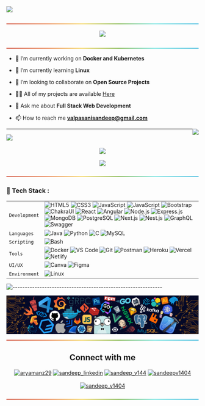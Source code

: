 <!-- ----------- HEAD SECTION START ------------ -->
<img src="https://res.cloudinary.com/dgasye24d/image/upload/v1637508863/products/sandeep-banner_wubux6.png" />

![-------------------------------------------------------------](./images/rainbow.png)

<p align="center">
  <img src="https://readme-typing-svg.herokuapp.com?color=%23795547&size=30&center=true&vCenter=true&width=550&height=70&lines=Hey+There+👋,+I'm+Sandeep;+An+Open+Source+Enthusiast+☀;Full+Stack+Web+Developer+💻;Exploring DevOps;">
</p>

![-------------------------------------------------------------](./images/rainbow.png)

<!-- ----------- HEAD SECTION END ------------ -->

<!-- ----------- CONTENT SECTION START ------------ -->

- 🔭 I’m currently working on **Docker and Kubernetes**

- 🌱 I’m currently learning **Linux**

- 👯 I’m looking to collaborate on **Open Source Projects**

- 👨‍💻 All of my projects are available [Here](https://sandeep-v1404.github.io/)

- 💬 Ask me about **Full Stack Web Development**

- 📫 How to reach me **valpasanisandeep@gmail.com**

<img align="right" src="https://komarev.com/ghpvc/?username=sandeep-v1404&style=flat-square&color=795547">
<hr>

<!-- ----------- CONTENT SECTION END ------------ -->

<!-- ----------- STATS SECTION START ------------ -->
<div>
<img src="https://activity-graph.herokuapp.com/graph?username=sandeep-v1404&theme=radical&bg_color=00000000&point=00000000&line=795747&hide_border=true&custom_title=Learn,+Explore,+and+Give+back...&color=795547&area=true&area_color=795547">
</div>

<p align="center"><img align="center" src="https://github-readme-stats.vercel.app/api?username=sandeep-v1404&show_icons=true&count_private=true&icon_color=795547&title_color=795547&color=1fdbd8&bg_color=000000&border_color=795547&text_color=795547" />

<p align="center"><img align="center" src="http://github-readme-streak-stats.herokuapp.com?user=sandeep-v1404&date_format=M%20j%5B%2C%20Y%5D&sideNums=795547&ring=795547&background=000000&dates=795547&currStreakNum=795547&currStreakLabel=795547&fire=795547&sideLabels=795547&stroke=795547&border=795547" />

![-------------------------------------------------------------](./images/rainbow.png)


<!-- ----------- STATS SECTION END ------------ -->

<!-- ----------- TECH STACK SECTION START ------------ -->

### 🍁 Tech Stack :


|               |           |
|       ---     |    ---    |
| `Development`     | ![HTML5](https://img.shields.io/badge/-HTML5-CC2400?style=for-the-badge&logo=html5&logoColor=white) ![CSS3](https://img.shields.io/badge/-CSS3-E24800?style=for-the-badge&logo=css3) ![JavaScript](https://img.shields.io/badge/-JavaScript-FE7601?style=for-the-badge&logo=javascript)  ![JavaScript](https://img.shields.io/badge/-Typescript-3178c6?style=for-the-badge&logo=typescript&logoColor=white)  ![Bootstrap](https://img.shields.io/badge/bootstrap-%23563D7C.svg?style=for-the-badge&logo=bootstrap&logoColor=white) ![ChakraUI](https://img.shields.io/badge/chakraUI-6cc7ba.svg?style=for-the-badge&logo=chakraui&logoColor=white) ![React](https://img.shields.io/badge/react-%2320232a.svg?style=for-the-badge&logo=react&logoColor=%2361DAFB) ![Angular](https://img.shields.io/badge/Angular-256fc5.svg?style=for-the-badge&logo=angular&logoColor=e14f31) ![Node.js](https://img.shields.io/badge/nodejs-77b65d.svg?style=for-the-badge&logo=node.js&logoColor=white) ![Express.js](https://img.shields.io/badge/Express-eeeeee.svg?style=for-the-badge&logo=express&logoColor=black)   ![MongoDB](https://img.shields.io/badge/mongodb-62ac52.svg?style=for-the-badge&logo=mongodb&logoColor=white) ![PostgreSQL](https://img.shields.io/badge/PostgreSQL-%23316192.svg?style=for-the-badge&logo=postgresql&logoColor=white) ![Next.js](https://img.shields.io/badge/next.js-000000?style=for-the-badge&logo=nextdotjs&logoColor=white) ![Nest.js](https://img.shields.io/badge/nest.js-e3524e?style=for-the-badge&logo=nestjs&logoColor=white) ![GraphQL](https://img.shields.io/badge/graphql-e25c97?style=for-the-badge&logo=graphql&logoColor=white) ![Swagger](https://img.shields.io/badge/-Swagger-%23Clojure?style=for-the-badge&logo=swagger&logoColor=white)  |
| `Languages`   | ![Java](https://img.shields.io/badge/-Java-cd470a?style=for-the-badge&logo=java) ![Python](https://img.shields.io/badge/-Python-1F65AC?style=for-the-badge&logo=Python&logoColor=white)  ![C](https://img.shields.io/badge/c-%2300599C.svg?style=for-the-badge&logo=c&logoColor=white) ![MySQL](https://img.shields.io/badge/-MySQL-307BBD?style=for-the-badge&logo=mysql&logoColor=white)|
| `Scripting`   | ![Bash](https://img.shields.io/badge/bash-8aeb0c.svg?style=for-the-badge&logo=gnubash&logoColor=white)
| `Tools`       | ![Docker](https://img.shields.io/badge/docker-%230db7ed.svg?style=for-the-badge&logo=docker&logoColor=white) ![VS Code](https://img.shields.io/badge/Visual_Studio_Code-5D1A60?style=for-the-badge&logo=visual%20studio%20code&logoColor=white) ![Git](https://img.shields.io/badge/Git-682181?style=for-the-badge&logo=git&logoColor=white) ![Postman](https://img.shields.io/badge/Postman-FF6C37?style=for-the-badge&logo=postman&logoColor=white) ![Heroku](https://img.shields.io/badge/Heroku-AA2690?style=for-the-badge&logo=heroku&logoColor=white) ![Vercel](https://img.shields.io/badge/vercel-AA42F1.svg?style=for-the-badge&logo=vercel&logoColor=white) ![Netlify](https://img.shields.io/badge/Netlify-529fc1.svg?style=for-the-badge&logo=netlify&logoColor=white)|
| `UI/UX` |  ![Canva](https://img.shields.io/badge/canva-3271E5.svg?style=for-the-badge&logo=canva&logoColor=white) ![Figma](https://img.shields.io/badge/figma-%23F24E1E.svg?style=for-the-badge&logo=figma&logoColor=white)
| `Environment`       | ![Linux](https://img.shields.io/badge/Linux-FCC624?style=for-the-badge&logo=linux&logoColor=black)|

![-------------------------------------------------------------](https://raw.githubusercontent.com/andreasbm/readme/master/assets/lines/rainbow.png)

<!-- ----------- TECH STACK SECTION END------------ -->

<!-- ----------- BANNER SECTION START ------------ -->

![banner.png](./images/header.png)
![-------------------------------------------------------------](./images/rainbow.png)

<!-- ----------- BANNER SECTION END ------------ -->

<!-- ----------- SOCIAL SECTION START ------------ -->

<h2 align="center">Connect with me</h2>

<p align="center">
<a href="https://discordapp.com/users/Sandeep#8921/" target="blank"><img align="center" src="https://img.shields.io/badge/Discord-7289DA?style=for-the-badge&logo=discord&logoColor=white" alt="aryamanz29"/></a> <a href="https://www.linkedin.com/in/sandeep1404/" target="blank"><img align="center" src="https://img.shields.io/badge/LinkedIn-0077B5?style=for-the-badge&logo=linkedin&logoColor=white" alt="sandeep_linkedin"/></a> <a href="https://instagram.com/sandeep_v144" target="blank"><img align="center" src="https://img.shields.io/badge/Instagram-E4405F?style=for-the-badge&logo=instagram&logoColor=white" alt="sandeep_v144" /></a>
<a href="https://dev.to/sandeepv1404" target="blank"><img align="center" src="https://img.shields.io/badge/DEV.TO-ffffff?style=for-the-badge&logo=devdotto&logoColor=black" alt="sandeepv1404" /></a>
<br>
<br>
<a href="https://twitter.com/sandeep_v1404" target="blank"><img src="https://img.shields.io/twitter/follow/sandeep_v1404?logo=twitter&style=for-the-badge" alt="sandeep_v1404" /></a>
</p>

![-------------------------------------------------------------](./images/rainbow.png)

<!-- ----------- SOCIAL SECTION EMD ------------ -->
